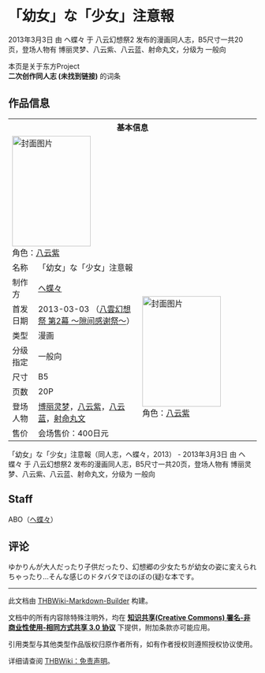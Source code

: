# 「幼女」な「少女」注意報

<!-- source html: G:\repos\THBWiki-Markdown-Builder\THBWikiMarkdown\Temp\main\8\8c\ns0%3A%E3%80%8C%E5%B9%BC%E5%A5%B3%E3%80%8D%E3%81%AA%E3%80%8C%E5%B0%91%E5%A5%B3%E3%80%8D%E6%B3%A8%E6%84%8F%E5%A0%B1.html -->

2013年3月3日 由 ヘ蝶々 于 八云幻想祭2 发布的漫画同人志，B5尺寸一共20页，登场人物有 博丽灵梦、八云紫、八云蓝、射命丸文，分级为 一般向

本页是关于东方Project  
 **二次创作同人志 (未找到链接)** 的词条

## 作品信息

<table><tbody><tr><th colspan="3">基本信息</th></tr><tr><td class="cover-artwork-mobile" colspan="2"><a href="./文件-「幼女」な「少女」注意報封面.jpg.md" class="image" title="封面图片"><img alt="封面图片" src="https://upload.thwiki.cc/thumb/6/6a/%E3%80%8C%E5%B9%BC%E5%A5%B3%E3%80%8D%E3%81%AA%E3%80%8C%E5%B0%91%E5%A5%B3%E3%80%8D%E6%B3%A8%E6%84%8F%E5%A0%B1%E5%B0%81%E9%9D%A2.jpg/159px-%E3%80%8C%E5%B9%BC%E5%A5%B3%E3%80%8D%E3%81%AA%E3%80%8C%E5%B0%91%E5%A5%B3%E3%80%8D%E6%B3%A8%E6%84%8F%E5%A0%B1%E5%B0%81%E9%9D%A2.jpg" decoding="async" loading="lazy" width="159" height="224" srcset="https://upload.thwiki.cc/thumb/6/6a/%E3%80%8C%E5%B9%BC%E5%A5%B3%E3%80%8D%E3%81%AA%E3%80%8C%E5%B0%91%E5%A5%B3%E3%80%8D%E6%B3%A8%E6%84%8F%E5%A0%B1%E5%B0%81%E9%9D%A2.jpg/238px-%E3%80%8C%E5%B9%BC%E5%A5%B3%E3%80%8D%E3%81%AA%E3%80%8C%E5%B0%91%E5%A5%B3%E3%80%8D%E6%B3%A8%E6%84%8F%E5%A0%B1%E5%B0%81%E9%9D%A2.jpg 1.5x, https://upload.thwiki.cc/thumb/6/6a/%E3%80%8C%E5%B9%BC%E5%A5%B3%E3%80%8D%E3%81%AA%E3%80%8C%E5%B0%91%E5%A5%B3%E3%80%8D%E6%B3%A8%E6%84%8F%E5%A0%B1%E5%B0%81%E9%9D%A2.jpg/317px-%E3%80%8C%E5%B9%BC%E5%A5%B3%E3%80%8D%E3%81%AA%E3%80%8C%E5%B0%91%E5%A5%B3%E3%80%8D%E6%B3%A8%E6%84%8F%E5%A0%B1%E5%B0%81%E9%9D%A2.jpg 2x" data-file-width="1254" data-file-height="1770"></a><div class="cover-char">角色：<a href="./八云紫.md" title="八云紫">八云紫</a></div></td>
</tr><tr><td class="label">名称</td><td colspan="2"> 「幼女」な「少女」注意報 </td></tr><tr><td class="label">制作方</td><td><a href="./ヘ蝶々.md" title="ヘ蝶々">ヘ蝶々</a></td><td class="cover-artwork" rowspan="8" style="min-width:224px;"><a href="./文件-「幼女」な「少女」注意報封面.jpg.md" class="image" title="封面图片"><img alt="封面图片" src="https://upload.thwiki.cc/thumb/6/6a/%E3%80%8C%E5%B9%BC%E5%A5%B3%E3%80%8D%E3%81%AA%E3%80%8C%E5%B0%91%E5%A5%B3%E3%80%8D%E6%B3%A8%E6%84%8F%E5%A0%B1%E5%B0%81%E9%9D%A2.jpg/159px-%E3%80%8C%E5%B9%BC%E5%A5%B3%E3%80%8D%E3%81%AA%E3%80%8C%E5%B0%91%E5%A5%B3%E3%80%8D%E6%B3%A8%E6%84%8F%E5%A0%B1%E5%B0%81%E9%9D%A2.jpg" decoding="async" loading="lazy" width="159" height="224" srcset="https://upload.thwiki.cc/thumb/6/6a/%E3%80%8C%E5%B9%BC%E5%A5%B3%E3%80%8D%E3%81%AA%E3%80%8C%E5%B0%91%E5%A5%B3%E3%80%8D%E6%B3%A8%E6%84%8F%E5%A0%B1%E5%B0%81%E9%9D%A2.jpg/238px-%E3%80%8C%E5%B9%BC%E5%A5%B3%E3%80%8D%E3%81%AA%E3%80%8C%E5%B0%91%E5%A5%B3%E3%80%8D%E6%B3%A8%E6%84%8F%E5%A0%B1%E5%B0%81%E9%9D%A2.jpg 1.5x, https://upload.thwiki.cc/thumb/6/6a/%E3%80%8C%E5%B9%BC%E5%A5%B3%E3%80%8D%E3%81%AA%E3%80%8C%E5%B0%91%E5%A5%B3%E3%80%8D%E6%B3%A8%E6%84%8F%E5%A0%B1%E5%B0%81%E9%9D%A2.jpg/317px-%E3%80%8C%E5%B9%BC%E5%A5%B3%E3%80%8D%E3%81%AA%E3%80%8C%E5%B0%91%E5%A5%B3%E3%80%8D%E6%B3%A8%E6%84%8F%E5%A0%B1%E5%B0%81%E9%9D%A2.jpg 2x" data-file-width="1254" data-file-height="1770"></a><div class="cover-char">角色：<a href="./八云紫.md" title="八云紫">八云紫</a></div></td>
</tr><tr><td class="label">首发日期</td><td>2013-03-03&#160;（<a href="/展会作品列表?e=%E5%85%AB%E4%BA%91%E5%B9%BB%E6%83%B3%E7%A5%AD%232">八雲幻想祭 第2幕 ～隙间感谢祭～</a>）</td></tr><tr><td class="label">类型</td><td>漫画</td></tr><tr><td class="label">分级指定</td><td>一般向</td></tr><tr><td class="label">尺寸</td><td>B5</td></tr><tr><td class="label">页数</td><td>20P</td></tr><tr><td class="label">登场人物</td><td><a href="./博丽灵梦.md" title="博丽灵梦">博丽灵梦</a>，<a href="./八云紫.md" title="八云紫">八云紫</a>，<a href="./八云蓝.md" title="八云蓝">八云蓝</a>，<a href="./射命丸文.md" title="射命丸文">射命丸文</a></td></tr><tr><td class="label">售价</td><td>会场售价：400日元</td></tr></tbody></table>

「幼女」な「少女」注意報（同人志，ヘ蝶々，2013） - 2013年3月3日 由 ヘ蝶々 于 八云幻想祭2 发布的漫画同人志，B5尺寸一共20页，登场人物有 博丽灵梦、八云紫、八云蓝、射命丸文，分级为 一般向

## Staff
  
ABO（[ヘ蝶々](./ヘ蝶々.md)）
  


## 评论

  
ゆかりんが大人だったり子供だったり、幻想郷の少女たちが幼女の姿に変えられちゃったり…そんな感じのドタバタでほのぼの(疑)な本です。
  


  
  

  





---

此文档由 [THBWiki-Markdown-Builder](https://github.com/Delsin-Yu/THBWiki-Markdown-Builder) 构建。

文档中的所有内容除特殊注明外，均在 [**知识共享(Creative Commons) 署名-非商业性使用-相同方式共享 3.0 协议**](https://creativecommons.org/licenses/by-sa/3.0/deed.zh-hans) 下提供，附加条款亦可能应用。

引用类型与其他类型作品版权归原作者所有，如有作者授权则遵照授权协议使用。

详细请查阅 [THBWiki：免责声明](https://thbwiki.cc/THBWiki:%E5%85%8D%E8%B4%A3%E5%A3%B0%E6%98%8E)。

